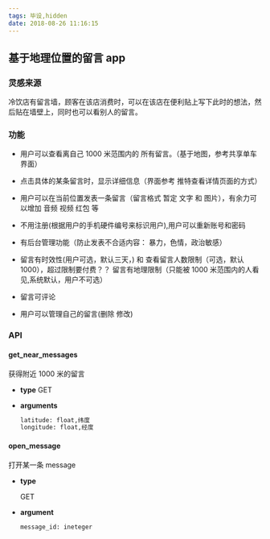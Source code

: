 ```yaml
---
tags: 毕设,hidden
date: 2018-08-26 11:16:15
---
```


## 基于地理位置的留言 app

### 灵感来源

冷饮店有留言墙，顾客在该店消费时，可以在该店在便利贴上写下此时的想法，然后贴在墙壁上，同时也可以看别人的留言。

### 功能

- 用户可以查看离自己 1000 米范围内的 所有留言。（基于地图，参考共享单车界面）

* 点击具体的某条留言时，显示详细信息（界面参考 推特查看详情页面的方式）

* 用户可以在当前位置发表一条留言（留言格式 暂定 文字 和 图片），有余力可以增加 音频 视频 红包 等

* 不用注册(根据用户的手机硬件编号来标识用户),用户可以重新账号和密码

* 有后台管理功能（防止发表不合适内容： 暴力，色情，政治敏感）

* 留言有时效性(用户可选，默认三天，) 和 查看留言人数限制（可选，默认 1000），超过限制要付费？？ 留言有地理限制（只能被 1000 米范围内的人看见,系统默认，用户不可选）

* 留言可评论

* 用户可以管理自己的留言(删除 修改)

### API

#### get_near_messages

获得附近 1000 米的留言

- **type**
  GET
- **arguments**

  ```txt
  latitude: float,纬度
  longitude: float,经度
  ```

#### open_message

打开某一条 message

- **type**

  GET

- **argument**

  ```txt
  message_id: ineteger
  ```
